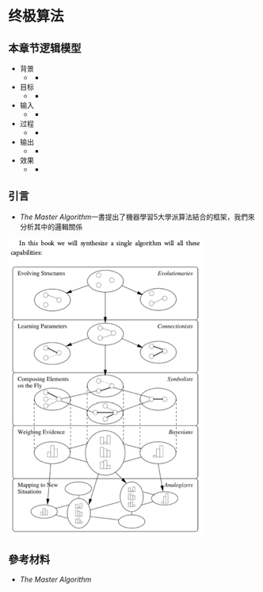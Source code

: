# 终极算法

## 本章节逻辑模型

* 背景
    * -
* 目标
    * -
* 输入
    * -
* 过程
    * -
* 输出
    * -
* 效果
    * -

## 引言

* *The Master Algorithm*一書提出了機器學習5大學派算法結合的框架，我們來分析其中的邏輯關係 

![the_master_algorithm](img/the_master_algorithm.png)


##

## 參考材料

* *The Master Algorithm*
